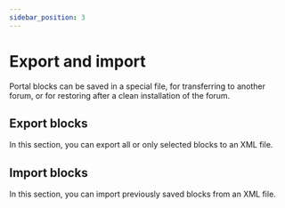 ```yaml
---
sidebar_position: 3
---
```


# Export and import
Portal blocks can be saved in a special file, for transferring to another forum, or for restoring after a clean installation of the forum.

## Export blocks
In this section, you can export all or only selected blocks to an XML file.

## Import blocks
In this section, you can import previously saved blocks from an XML file.